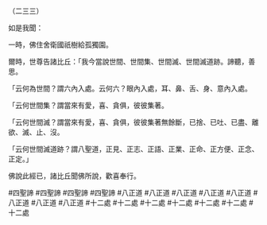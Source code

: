（二三三）

如是我聞：

一時，佛住舍衛國祇樹給孤獨園。

爾時，世尊告諸比丘：「我今當說世間、世間集、世間滅、世間滅道跡。諦聽，善思。

「云何為世間？謂六內入處。云何六？眼內入處，耳、鼻、舌、身、意內入處。

「云何世間集？謂當來有愛，喜、貪俱，彼彼集著。

「云何世間滅？謂當來有愛，喜、貪俱，彼彼集著無餘斷，已捨、已吐、已盡、離欲、滅、止、沒。

「云何世間滅道跡？謂八聖道，正見、正志、正語、正業、正命、正方便、正念、正定。」

佛說此經已，諸比丘聞佛所說，歡喜奉行。



#四聖諦
#四聖諦
#四聖諦
#四聖諦
#八正道
#八正道
#八正道
#八正道
#八正道
#八正道
#八正道
#八正道
#十二處
#十二處
#十二處
#十二處
#十二處
#十二處
#十二處
